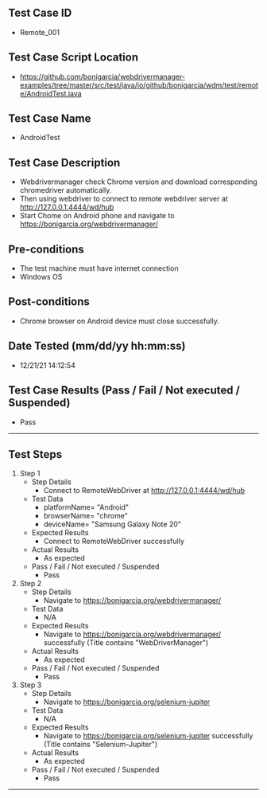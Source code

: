 ## Test Case ID
* Remote_001
## Test Case Script Location
* https://github.com/bonigarcia/webdrivermanager-examples/tree/master/src/test/java/io/github/bonigarcia/wdm/test/remote/AndroidTest.java
## Test Case Name
* AndroidTest
## Test Case Description
* Webdrivermanager check Chrome version and download corresponding chromedriver automatically.
* Then using webdriver to connect to remote webdriver server at http://127.0.0.1:4444/wd/hub
* Start Chome on Android phone and navigate to https://bonigarcia.org/webdrivermanager/
## Pre-conditions
* The test machine must have internet connection
* Windows OS
## Post-conditions
* Chrome browser on Android device must close successfully.
## Date Tested (mm/dd/yy hh:mm:ss)
* 12/21/21 14:12:54
## Test Case Results (Pass / Fail / Not executed / Suspended)
* Pass
---
## Test Steps
1. Step 1
	* Step Details
		* Connect to RemoteWebDriver at http://127.0.0.1:4444/wd/hub
	* Test Data
		* platformName= "Android"
		* browserName= "chrome"
		* deviceName= "Samsung Galaxy Note 20"
	* Expected Results
		* Connect to RemoteWebDriver successfully
	* Actual Results
		* As expected
	* Pass / Fail / Not executed / Suspended
		* Pass
2. Step 2
	* Step Details
		* Navigate to https://bonigarcia.org/webdrivermanager/
	* Test Data
		* N/A
	* Expected Results
		* Navigate to https://bonigarcia.org/webdrivermanager/ successfully (Title contains "WebDriverManager")
	* Actual Results
		* As expected
	* Pass / Fail / Not executed / Suspended
		* Pass
3. Step 3
	* Step Details
		* Navigate to https://bonigarcia.org/selenium-jupiter
	* Test Data
		* N/A
	* Expected Results
		* Navigate to https://bonigarcia.org/selenium-jupiter successfully (Title contains "Selenium-Jupiter")
	* Actual Results
		* As expected
	* Pass / Fail / Not executed / Suspended
		* Pass
---
